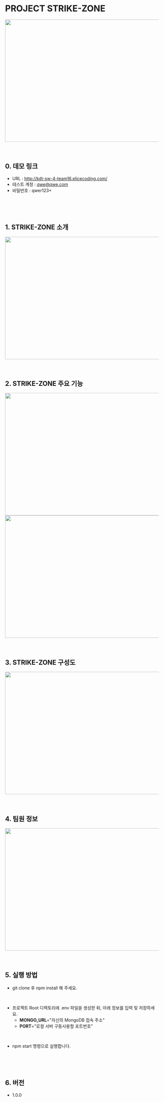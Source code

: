 # PROJECT STRIKE-ZONE

<img src="https://drive.google.com/uc?id=1eoUDdNADEtcTEv80vl54_uMJ3YbELZVy" width="800" height="400" />

<br/>
<br/>
<br/>

## 0. 데모 링크

- URL : <http://kdt-sw-4-team16.elicecoding.com/>
- 테스트 계정 : qwe@qwe.com
- 비밀번호 : qwer123+
<br/>
<br/>
<br/>

## 1. STRIKE-ZONE 소개

<img src="https://drive.google.com/uc?id=1VoghsTQcH49PfN7voyGF-39_E3gPrYiW" width="800" height="400" />

<br/>
<br/>
<br/>

## 2. STRIKE-ZONE 주요 기능

<img src="https://drive.google.com/uc?id=1nwdFVEopXISCsAWtBnUJIa2jcuF93fxY" width="800" height="400" />
<img src="https://drive.google.com/uc?id=1wTFPDh7VZnC8UZKF8qHZlnZyQ1quS75g" width="800" height="400" />
<br/>
<br/>
<br/>

## 3. STRIKE-ZONE 구성도

<img src="https://drive.google.com/uc?id=1zM9uOKSHELy3ZkbnGLK-t6oNmuuwGVzA" width="800" height="400" />
<br/>
<br/>
<br/>

## 4. 팀원 정보

<img src="https://drive.google.com/uc?id=1Ca39U9bqL9kzosoIIe9N_Esi-H2cUyL5" width="800" height="400" />
<br/>
<br/>
<br/>

## 5. 실행 방법

* git clone 후 npm install 해 주세요.
<br/>

* 프로젝트 Root 디렉토리에 .env 파일을 생성한 뒤, 아래 정보를 입력 및 저장하세요.
  * **MONGO_URL**="자신의 MongoDB 접속 주소"
  * **PORT**="로컬 서버 구동사용할 포트번호"

<br/>

* npm start 명령으로 실행합니다.

<br/>
<br/>
<br/>

## 6. 버전

* 1.0.0
<br/>
<br/>
<br/>

